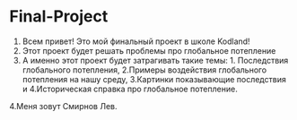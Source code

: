 # Final-Project
1. Всем привет! Это мой финальный проект в школе Kodland!
2. Этот проект будет решать проблемы про глобальное потепление
3. А именно этот проект будет затрагивать такие темы: 1. Последствия глобального потепления, 2.Примеры воздействия глобального потепления на нашу среду, 3.Картинки показывающие последствия и 4.Историческая справка
про глобальное потепление.

4.Меня зовут Смирнов Лев.
